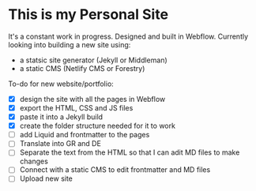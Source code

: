# This is my Personal Site
It's a constant work in progress. Designed and built in Webflow.
Currently looking into building a new site using:
- a statsic site generator (Jekyll or Middleman)
- a static CMS (Netlify CMS or Forestry)

To-do for new website/portfolio:
- [x] design the site with all the pages in Webflow
- [x] export the HTML, CSS and JS files
- [x] paste it into a Jekyll build
- [x] create the folder structure needed for it to work
- [ ] add Liquid and frontmatter to the pages
- [ ] Translate into GR and DE
- [ ] Separate the text from the HTML so that I can adit MD files to make changes
- [ ] Connect with a static CMS to edit frontmatter and MD files
- [ ] Upload new site
